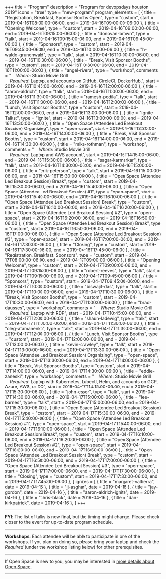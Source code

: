 +++
title = "Program"
description = "Program for devopsdays houston 2019"
icons = "true"
type = "new-program"
program_elements = [
    { title = "Registration, Breakfast, Sponsor Booths Open", type = "custom", start = 2019-04-16T08:00:00-06:00, end = 2019-04-16T09:00:00-06:00 },
    { title = "Opening Welcome", type = "custom", start = 2019-04-16T09:00:00-06:00, end = 2019-04-16T09:15:00-06:00 },
    { title = "donovan-brown", type = "talk", start = 2019-04-16T09:15:00-06:00, end = 2019-04-16T09:45:00-06:00 },
    { title = "Sponsors", type = "custom", start = 2019-04-16T09:45:00-06:00, end = 2019-04-16T10:00:00-06:00 },
    { title = "h-waldo-grunenwald", type = "talk", start = 2019-04-16T10:00:00-06:00, end = 2019-04-16T10:30:00-06:00 },
    { title = "Break, Visit Sponsor Booths", type = "custom", start = 2019-04-16T10:30:00-06:00, end = 2019-04-16T11:00:00-06:00 },
    { title = "angel-rivera", type = "workshop", comments = "&nbsp; &nbsp; *Where*: Studio Movie Grill<br/> &nbsp; &nbsp; *Required*: Laptop, and accounts on GitHub, CircleCI, DockerHub.", start = 2019-04-16T10:45:00-06:00, end = 2019-04-16T12:00:00-06:00 },
    { title = "aaron-aldrich", type = "talk", start = 2019-04-16T11:00:00-06:00, end = 2019-04-16T11:30:00-06:00 },
    { title = "ramesh-podila", type = "talk", start = 2019-04-16T11:30:00-06:00, end = 2019-04-16T12:00:00-06:00 },
    { title = "Lunch, Visit Sponsor Booths", type = "custom", start = 2019-04-16T12:00:00-06:00, end = 2019-04-16T13:00:00-06:00 },
    { title = "Ignite Talks:", type = "ignite", start = 2019-04-16T13:00:00-06:00, end = 2019-04-16T13:30:00-06:00 },
    { title = "Open Space (Attendee Led Breakout Session) Organizing", type = "open-space", start = 2019-04-16T13:30:00-06:00, end = 2019-04-16T14:00:00-06:00 },
    { title = "Break, Visit Sponsor Booths", type = "custom", start = 2019-04-16T14:00:00-06:00, end = 2019-04-16T14:30:00-06:00 },
    { title = "mike-rothman", type = "workshop", comments = "&nbsp; &nbsp; *Where*: Studio Movie Grill<br/> &nbsp; &nbsp; *Required*: Laptop and AWS account", start = 2019-04-16T14:15:00-06:00, end = 2019-04-16T15:30:00-06:00 },
    { title = "sagar-karmarkar", type = "talk", start = 2019-04-16T14:30:00-06:00, end = 2019-04-16T15:00:00-06:00 },
    { title = "erik-peterson", type = "talk", start = 2019-04-16T15:00:00-06:00, end = 2019-04-16T15:30:00-06:00 },
    { title = "Open Space (Attendee Led Breakout Session) Break", type = "custom", start = 2019-04-16T15:30:00-06:00, end = 2019-04-16T15:40:00-06:00 },
    { title = "Open Space (Attendee Led Breakout Session) #1", type = "open-space", start = 2019-04-16T15:40:00-06:00, end = 2019-04-16T16:10:00-06:00 },
    { title = "Open Space (Attendee Led Breakout Session) Break", type = "custom", start = 2019-04-16T16:10:00-06:00, end = 2019-04-16T16:20:00-06:00 },
    { title = "Open Space (Attendee Led Breakout Session) #2", type = "open-space", start = 2019-04-16T16:20:00-06:00, end = 2019-04-16T16:50:00-06:00 },
    { title = "Open Space (Attendee Led Breakout Session) Break", type = "custom", start = 2019-04-16T16:50:00-06:00, end = 2019-04-16T17:00:00-06:00 },
    { title = "Open Space (Attendee Led Breakout Session) #3", type = "open-space", start = 2019-04-16T17:00:00-06:00, end = 2019-04-16T17:30:00-06:00 },
    { title = "Closing", type = "custom", start = 2019-04-16T17:30:00-06:00, end = 2019-04-16T17:45:00-06:00 },
    { title = "Registration, Breakfast, Sponsors", type = "custom", start = 2019-04-17T08:00:00-06:00, end = 2019-04-17T09:00:00-06:00 },
    { title = "Opening Welcome", type = "custom", start = 2019-04-17T09:00:00-06:00, end = 2019-04-17T09:15:00-06:00 },
    { title = "robert-reeves", type = "talk", start = 2019-04-17T09:15:00-06:00, end = 2019-04-17T09:45:00-06:00 },
    { title = "Sponsors", type = "custom", start = 2019-04-17T09:45:00-06:00, end = 2019-04-17T10:00:00-06:00 },
    { title = "biswajit-das", type = "talk", start = 2019-04-17T10:00:00-06:00, end = 2019-04-17T10:30:00-06:00 },
    { title = "Break, Visit Sponsor Booths", type = "custom", start = 2019-04-17T10:30:00-06:00, end = 2019-04-17T11:00:00-06:00 },
    { title = "brad-dausses", type = "workshop", comments = "&nbsp; &nbsp; *Where*: Studio Movie Grill<br/> &nbsp; &nbsp; *Required*: Laptop with RDP", start = 2019-04-17T10:45:00-06:00, end = 2019-04-17T12:00:00-06:00 },
    { title = "shaun-ladewig", type = "talk", start = 2019-04-17T11:00:00-06:00, end = 2019-04-17T11:30:00-06:00 },
    { title = "oleg-atamanenko", type = "talk", start = 2019-04-17T11:30:00-06:00, end = 2019-04-17T12:00:00-06:00 },
    { title = "Lunch, Visit Sponsor Booths", type = "custom", start = 2019-04-17T12:00:00-06:00, end = 2019-04-17T13:00:00-06:00 },
    { title = "kevin-crawley", type = "talk", start = 2019-04-17T13:00:00-06:00, end = 2019-04-17T13:30:00-06:00 },
    { title = "Open Space (Attendee Led Breakout Session) Organizing", type = "open-space", start = 2019-04-17T13:30:00-06:00, end = 2019-04-17T14:00:00-06:00 },
    { title = "Break, Visit Sponsor Booths", type = "custom", start = 2019-04-17T14:00:00-06:00, end = 2019-04-17T14:30:00-06:00 },
    { title = "eddie-zaneski", type = "workshop", comments = "&nbsp; &nbsp; *Where*: Studio Movie Grill<br/> &nbsp; &nbsp; *Required*: Laptop with Kubernetes, kubectl, Helm, and accounts on GCP, Azure, AWS, or DO", start = 2019-04-17T14:15:00-06:00, end = 2019-04-17T15:30:00-06:00 },
    { title = "john-esser", type = "talk", start = 2019-04-17T14:30:00-06:00, end = 2019-04-17T15:00:00-06:00 },
    { title = "lee-barnes", type = "talk", start = 2019-04-17T15:00:00-06:00, end = 2019-04-17T15:30:00-06:00 },
    { title = "Open Space (Attendee Led Breakout Session) Break", type = "custom", start = 2019-04-17T15:30:00-06:00, end = 2019-04-17T15:40:00-06:00 },
    { title = "Open Space (Attendee Led Breakout Session) #1", type = "open-space", start = 2019-04-17T15:40:00-06:00, end = 2019-04-17T16:10:00-06:00 },
    { title = "Open Space (Attendee Led Breakout Session) Break", type = "custom", start = 2019-04-17T16:10:00-06:00, end = 2019-04-17T16:20:00-06:00 },
    { title = "Open Space (Attendee Led Breakout Session) #2", type = "open-space", start = 2019-04-17T16:20:00-06:00, end = 2019-04-17T16:50:00-06:00 },
    { title = "Open Space (Attendee Led Breakout Session) Break", type = "custom", start = 2019-04-17T16:50:00-06:00, end = 2019-04-17T17:00:00-06:00 },
    { title = "Open Space (Attendee Led Breakout Session) #3", type = "open-space", start = 2019-04-17T17:00:00-06:00, end = 2019-04-17T17:30:00-06:00 },
    { title = "Closing", type = "custom", start = 2019-04-17T17:30:00-06:00, end = 2019-04-17T17:45:00-06:00 },
]
ignites = [
    { title = "margaret-valtierra", date = 2019-04-16 },
    { title = "jj-asghar", date = 2019-04-16 },
    { title = "jay-gordon", date = 2019-04-16 },
    { title = "aaron-aldrich-ignite", date = 2019-04-16 },
    { title = "chris-black", date = 2019-04-16 },
    { title = "dan-kirkpatrick", date = 2019-04-16 },
]
+++
<div class = "row">
  <div class = "col">
    <hr />
    <large><b>FYI</b>: The list of talks is now final, but the timing might change. Please check closer to the event for up-to-date program schedule.</large>
    <hr />
    <large><b>Workshops</b>: Each attendee will be able to participate in one of the workshops. If you plan 
on doing so, please bring your laptop and check the <i>Required</i> (under the workshop listing below) for other prerequisites.</large>
    <hr />
    If Open Space is new to you, you may be interested in <a href="/pages/open-space-format">more details about Open Space</a>.
    <hr />
  </div>
</div>
